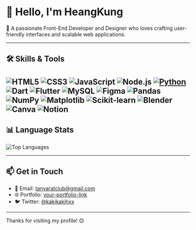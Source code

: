 
# 👋 Hello, I'm HeangKung

🎨 A passionate Front-End Developer and Designer who loves crafting user-friendly interfaces and scalable web applications.

---
## 🛠️ Skills & Tools

![HTML5](https://img.shields.io/badge/-HTML5-E34F26?style=flat&logo=html5&logoColor=white)
![CSS3](https://img.shields.io/badge/-CSS3-1572B6?style=flat&logo=css3)
![JavaScript](https://img.shields.io/badge/-JavaScript-F7DF1E?style=flat&logo=javascript&logoColor=black)
![Node.js](https://img.shields.io/badge/-Node.js-339933?style=flat&logo=node.js&logoColor=white)
[![Python](https://img.shields.io/badge/Python-3776AB?logo=python&logoColor=fff)](#)
![Dart](https://img.shields.io/badge/-Dart-0175C2?style=flat&logo=dart&logoColor=white)
![Flutter](https://img.shields.io/badge/-Flutter-02569B?style=flat&logo=flutter&logoColor=white)
![MySQL](https://img.shields.io/badge/-MySQL-4479A1?style=flat&logo=mysql&logoColor=white)
![Figma](https://img.shields.io/badge/-Figma-F24E1E?style=flat&logo=figma&logoColor=white)
![Pandas](https://img.shields.io/badge/Pandas-150458?logo=pandas&logoColor=fff)
![NumPy](https://img.shields.io/badge/NumPy-4DABCF?logo=numpy&logoColor=fff)
![Matplotlib](https://custom-icon-badges.demolab.com/badge/Matplotlib-71D291?logo=matplotlib&logoColor=fff)
![Scikit-learn](https://img.shields.io/badge/-scikit--learn-%23F7931E?logo=scikit-learn&logoColor=white)
![Blender](https://img.shields.io/badge/Blender-%23F5792A.svg?logo=blender&logoColor=white)
![Canva](https://img.shields.io/badge/Canva-%2300C4CC.svg?&logo=Canva&logoColor=white)
![Notion](https://img.shields.io/badge/Notion-000?logo=notion&logoColor=fff)
---

## 📊 Language Stats

![Top Languages](https://github-readme-stats.vercel.app/api/top-langs/?username=kkkkhxx&layout=pie&theme=default)

---

## 📫 Get in Touch

- 📧 Email: tanyaratclub@gmail.com
- 🌐 Portfolio: [your-portfolio-link](https://yourportfolio.com)
- 🐦 Twitter: [@kakikakihxx](https://twitter.com/kakikakihxx)

---

Thanks for visiting my profile! 😊
